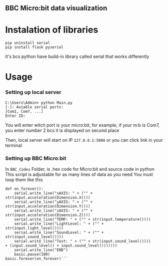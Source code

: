 ## BBC Micro:bit data visualization
# Instalation of libraries

```
pip uninstall serial
pip install flask pyserial
```
It's bcs python have build-in library
called serial that works differently


# Usage

### Setting up local server

```
C:\Users\Admin> python Main.py
[-]: Aviable serial ports:
[Com1, Com7, ...]
Enter ID:
```

You will enter witch port is your micro:bit,
for example, if your m:b is Com7, you enter number 2 bcs it is displayed on second place

Then, local server will start on IP `127.0.0.1:5000`
or you can click link in your terminal

### Setting up BBC Micro:bit
In `BBC_Codes` Folder, is .hex code for Micro:bit and source code in python
This script is adjustable for as many lines of data as you need
You must loop them like this

```
def on_forever():
    serial.write_line("xAXIS: " + ("" + str(input.acceleration(Dimension.X))))
    serial.write_line("yAXIS: " + ("" + str(input.acceleration(Dimension.Y))))
    serial.write_line("zAXIS: " + ("" + str(input.acceleration(Dimension.Z))))
    serial.write_line("TEMP: " + ("" + str(input.temperature())))
    serial.write_line("LightLevel: " + ("" + str(input.light_level())))
    serial.write_line("SoundLevel: " + ("" + str(input.sound_level())))
    serial.write_line("Test: " + ("" + str(input.sound_level())))
+ (input.sound_level() + input.sound_level()))))))
    serial.write_line("END")
    basic.pause(100)
basic.forever(on_forever)```
